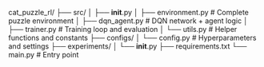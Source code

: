 cat_puzzle_rl/
├── src/
│   ├── __init__.py
│   ├── environment.py        # Complete puzzle environment
│   ├── dqn_agent.py         # DQN network + agent logic
│   ├── trainer.py           # Training loop and evaluation
│   └── utils.py             # Helper functions and constants
├── configs/
│   └── config.py            # Hyperparameters and settings
├── experiments/
│   └── __init__.py
├── requirements.txt
└── main.py                  # Entry point